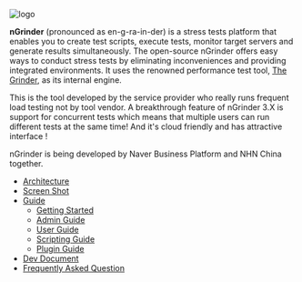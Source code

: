 ![logo](http://www.cubrid.org/files/attach/images/379199/651/379/ngrinder_logo.png)

**nGrinder** (pronounced as en-g-ra-in-der) is a stress tests platform that enables you to create test scripts, execute tests, monitor target servers and generate results simultaneously. The open-source nGrinder offers easy ways to conduct stress tests by eliminating inconveniences and providing integrated environments. It uses the renowned performance test tool, [The Grinder](http://grinder.sourceforge.net/), as its internal engine.

This is the tool developed by the service provider who really runs frequent load testing not by tool vendor. A breakthrough feature of nGrinder 3.X is support for concurrent tests which means that multiple users can run different tests at the same time! And it's cloud friendly and has attractive interface !

nGrinder is being developed by Naver Business Platform and NHN China together.

- [Architecture](https://github.com/naver/ngrinder/wiki/Architecture)
- [Screen Shot](https://github.com/naver/ngrinder/wiki/Screen-Shot)
- [Guide](https://github.com/naver/ngrinder/wiki/Guide)
    - [Getting Started](https://github.com/naver/ngrinder/wiki/getting-started)
    - [Admin Guide](https://github.com/naver/ngrinder/wiki/admin-guide)
    - [User Guide](https://github.com/naver/ngrinder/wiki/user-guide)
    - [Scripting Guide](https://github.com/naver/ngrinder/wiki/scripting-guide)
    - [Plugin Guide](https://github.com/naver/ngrinder/wiki/how-to-develop-plugin)
- [Dev Document](https://github.com/naver/ngrinder/wiki/Dev-Document)
- [Frequently Asked Question](https://github.com/naver/ngrinder/wiki/Frequently-Asked-Question)